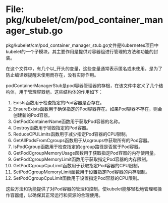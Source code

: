 # File: pkg/kubelet/cm/pod_container_manager_stub.go

pkg/kubelet/cm/pod_container_manager_stub.go文件是Kubernetes项目中kubelet的一个子模块，其主要作用是提供对容器组进行管理的方法和功能的封装。

在这个文件中，有几个以_开头的变量，这些变量通常表示匿名或未使用，是为了防止编译器提醒未使用而存在，没有实际作用。

podContainerManagerStub是pod容器管理器的存根，在该文件中定义了几个结构体，用于管理容器组。这些结构体的作用如下：

1. Exists函数用于检查指定的Pod容器是否存在。
2. EnsureExists函数用于确保指定的Pod容器存在。如果Pod容器不存在，则会创建新的Pod容器。
3. GetPodContainerName函数用于获取Pod容器的名称。
4. Destroy函数用于销毁指定的Pod容器。
5. ReduceCPULimits函数用于减少指定Pod容器的CPU限制。
6. GetAllPodsFromCgroups函数用于从cgroups中获取所有的Pod容器。
7. IsPodCgroup函数用于检查指定的cgroup路径是否属于Pod容器。
8. GetPodCgroupMemoryUsage函数用于获取指定Pod容器的内存使用量。
9. GetPodCgroupMemoryLimit函数用于获取指定Pod容器的内存限制。
10. GetPodCgroupCpuLimit函数用于获取指定Pod容器的CPU限制。
11. SetPodCgroupMemoryLimit函数用于设置指定Pod容器的内存限制。
12. SetPodCgroupCpuLimit函数用于设置指定Pod容器的CPU限制。

这些方法和功能提供了对Pod容器的管理和控制，使kubelet能够轻松地管理和操作容器组，以确保其正常运行和资源的合理使用。

